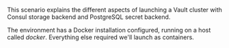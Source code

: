 This scenario explains the different aspects of launching a Vault cluster with Consul storage backend and PostgreSQL secret backend.

The environment has a Docker installation configured, running on a host called _docker_. Everything else required we'll launch as containers.
